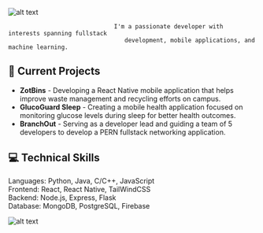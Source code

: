 ![alt text](./header.svg)



                                  I'm a passionate developer with interests spanning fullstack
                                     development, mobile applications, and machine learning.

## 🔭 Current Projects
- **ZotBins** - Developing a React Native mobile application that helps improve waste management and recycling efforts on campus.
- **GlucoGuard Sleep** - Creating a mobile health application focused on monitoring glucose levels during sleep for better health outcomes.
- **BranchOut** - Serving as a developer lead and guiding a team of 5 developers to develop a PERN fullstack networking application.

## 💻 Technical Skills
Languages: Python, Java, C/C++, JavaScript   
Frontend: React, React Native, TailWindCSS  
Backend: Node.js, Express, Flask  
Database: MongoDB, PostgreSQL, Firebase  

![alt text](./footer.svg)
